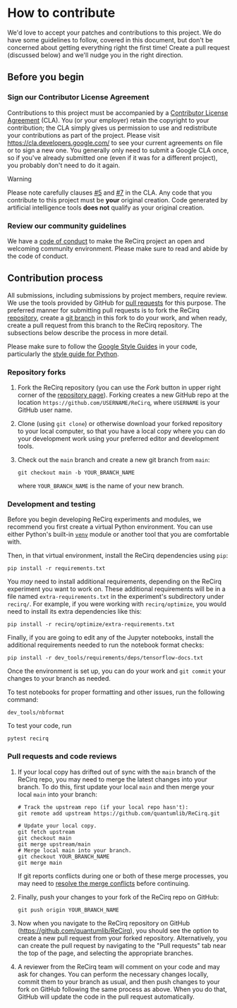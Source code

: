 # How to contribute

We'd love to accept your patches and contributions to this project. We do have
some guidelines to follow, covered in this document, but don't be concerned
about getting everything right the first time! Create a pull request (discussed
below) and we'll nudge you in the right direction.

## Before you begin

### Sign our Contributor License Agreement

Contributions to this project must be accompanied by a [Contributor License
Agreement](https://cla.developers.google.com/about) (CLA). You (or your
employer) retain the copyright to your contribution; the CLA simply gives us
permission to use and redistribute your contributions as part of the project.
Please visit https://cla.developers.google.com/ to see your current agreements
on file or to sign a new one. You generally only need to submit a Google CLA
once, so if you've already submitted one (even if it was for a different
project), you probably don't need to do it again.

> [!WARNING]
> Please note carefully clauses [#5](https://cla.developers.google.com/about/google-corporate#:~:text=You%20represent%20that%20each%20of%20Your%20Contributions%20is%20Your%20original%20creation)
> and [#7](https://cla.developers.google.com/about/google-corporate#:~:text=Should%20You%20wish%20to%20submit%20work%20that%20is%20not%20Your%20original%20creation%2C%20You%20may%20submit%20it%20to%20Google%20separately)
> in the CLA. Any code that you contribute to this project must be **your**
> original creation. Code generated by artificial intelligence tools **does
> not** qualify as your original creation.

### Review our community guidelines

We have a [code of conduct](CODE_OF_CONDUCT.md) to make the ReCirq project an open
and welcoming community environment. Please make sure to read and abide by the
code of conduct.

## Contribution process

All submissions, including submissions by project members, require review. We
use the tools provided by GitHub for [pull
requests](https://help.github.com/articles/about-pull-requests/) for this
purpose. The preferred manner for submitting pull requests is to fork the ReCirq
[repository](https://github.com/quantumlib/ReCirq), create a [git
branch](https://git-scm.com/book/en/v2/Git-Branching-Branches-in-a-Nutshell) in
this fork to do your work, and when ready, create a pull request from this
branch to the ReCirq repository. The subsections below describe the process
in more detail.

Please make sure to follow the [Google Style
Guides](https://google.github.io/styleguide/) in your code, particularly the
[style guide for Python](https://google.github.io/styleguide/pyguide.html).

### Repository forks

1.  Fork the ReCirq repository (you can use the _Fork_ button in upper right
    corner of the [repository page](https://github.com/quantumlib/ReCirq)).
    Forking creates a new GitHub repo at the location
    `https://github.com/USERNAME/ReCirq`, where `USERNAME` is your GitHub user
    name.

1.  Clone (using `git clone`) or otherwise download your forked repository to
    your local computer, so that you have a local copy where you can do your
    development work using your preferred editor and development tools.

1.  Check out the `main` branch and create a new git branch from `main`:

    ```shell
    git checkout main -b YOUR_BRANCH_NAME
    ```

    where `YOUR_BRANCH_NAME` is the name of your new branch.

### Development and testing

Before you begin developing ReCirq experiments and modules, we recommend you
first create a virtual Python environment. You can use either Python's built-in
[`venv`](https://docs.python.org/3/library/venv.html) module or another tool
that you are comfortable with.

Then, in that virtual environment, install the ReCirq dependencies using `pip`:

```shell
pip install -r requirements.txt
```

You _may_ need to install additional requirements, depending on the ReCirq
experiment you want to work on. These additional requirements will be in a
file named `extra-requirements.txt` in the experiment's subdirectory under
`recirq/`. For example, if you were working with `recirq/optimize`, you would
need to install its extra dependencies like this:

```shell
pip install -r recirq/optimize/extra-requirements.txt
```

Finally, if you are going to edit any of the Jupyter notebooks, install the
additional requirements needed to run the notebook format checks:

```shell
pip install -r dev_tools/requirements/deps/tensorflow-docs.txt
```

Once the environment is set up, you can do your work and `git commit` your
changes to your branch as needed.

To test notebooks for proper formatting and other issues, run the following
command:

```shell
dev_tools/nbformat
```

To test your code, run

```shell
pytest recirq
```

### Pull requests and code reviews

1.  If your local copy has drifted out of sync with the `main` branch of the
    ReCirq repo, you may need to merge the latest changes into your branch.
    To do this, first update your local `main` and then merge your local `main`
    into your branch:

    ```shell
    # Track the upstream repo (if your local repo hasn't):
    git remote add upstream https://github.com/quantumlib/ReCirq.git

    # Update your local copy.
    git fetch upstream
    git checkout main
    git merge upstream/main
    # Merge local main into your branch.
    git checkout YOUR_BRANCH_NAME
    git merge main
    ```

    If git reports conflicts during one or both of these merge processes, you
    may need to [resolve the merge conflicts](
    https://docs.github.com/articles/about-merge-conflicts) before continuing.

1.  Finally, push your changes to your fork of the ReCirq repo on GitHub:

    ```shell
    git push origin YOUR_BRANCH_NAME
    ```

1.  Now when you navigate to the ReCirq repository on GitHub
    (https://github.com/quantumlib/ReCirq), you should see the option to create
    a new pull request from your forked repository. Alternatively, you can
    create the pull request by navigating to the "Pull requests" tab near the
    top of the page, and selecting the appropriate branches.

1.  A reviewer from the ReCirq team will comment on your code and may ask for
    changes. You can perform the necessary changes locally, commit them to your
    branch as usual, and then push changes to your fork on GitHub following the
    same process as above. When you do that, GitHub will update the code in the
    pull request automatically.
